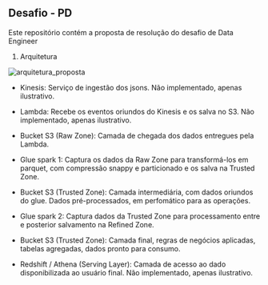## Desafio - PD

Este repositório contém a proposta de resolução do desafio de Data Engineer


1. Arquitetura

![arquitetura_proposta](https://public-bkt-geral.s3.amazonaws.com/teste.png)

- Kinesis: Serviço de ingestão dos jsons. Não implementado, apenas ilustrativo.
- Lambda: Recebe os eventos oriundos do Kinesis e os salva no S3. Não implementado, apenas ilustrativo.
- Bucket S3 (Raw Zone): Camada de chegada dos dados entregues pela Lambda.
- Glue spark 1: Captura os dados da Raw Zone para transformá-los em parquet, com compressão snappy e particionado e os salva na Trusted Zone.
- Bucket S3 (Trusted Zone): Camada intermediária, com dados oriundos do glue. Dados pré-processados, em perfomático para as operações.
- Glue spark 2: Captura dados da Trusted Zone para processamento entre e posterior salvamento na Refined Zone.
- Bucket S3 (Trusted Zone): Camada final, regras de negócios aplicadas, tabelas agregadas, dados pronto para consumo.

- Redshift / Athena (Serving Layer): Camada de acesso ao dado disponibilizada ao usuário final. Não implementado, apenas ilustrativo.
